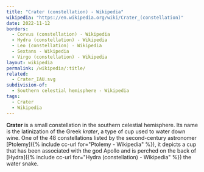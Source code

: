 ```yaml
---
title: "Crater (constellation) - Wikipedia"
wikipedia: "https://en.wikipedia.org/wiki/Crater_(constellation)"
date: 2022-11-12
borders:
  - Corvus (constellation) - Wikipedia
  - Hydra (constellation) - Wikipedia
  - Leo (constellation) - Wikipedia
  - Sextans - Wikipedia
  - Virgo (constellation) - Wikipedia
layout: wikipedia
permalink: /wikipedia/:title/
related:
  - Crater_IAU.svg
subdivision-of:
  - Southern celestial hemisphere - Wikipedia
tags:
  - Crater
  - Wikipedia
---
```

**Crater** is a small constellation in the southern celestial hemisphere. Its name is the latinization of the Greek *krater*, a type of cup used to water down wine. One of the 48 constellations listed by the second-century astronomer [Ptolemy]({% include cc-url for="Ptolemy - Wikipedia" %}), it depicts a cup that has been associated with the god Apollo and is perched on the back of [Hydra]({% include cc-url for="Hydra (constellation) - Wikipedia" %}) the water snake.